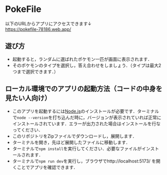 # PokeFile
以下のURLからアプリにアクセスできます↓<br>
https://pokefile-78186.web.app/

## 遊び方
- 起動すると，ランダムに選ばれたポケモン一匹が画面に表示されます．
- そのポケモンのタイプを選択し，答え合わせをしましょう．（タイプは最大2つまで選択できます．）

## ローカル環境でのアプリの起動方法（コードの中身を見たい人向け）
- このアプリを起動するには[Node.js](https://nodejs.org/en/download/package-manager)のインストールが必要です．ターミナルで`node --version`を打ち込んだ時に，バージョンが表示されていれば正常にインストールされています．エラーが出力された場合はインストールを行なってください．
- このリポジトリをZipファイルでダウンロードし，展開します．
- ターミナルを開き，先ほど展開したファイルに移動します．
- ターミナルで`npm install`を実行してください．必要なファイルがインストールされます．
- ターミナルで`npm run dev`を実行し，ブラウザでhttp://localhost:5173/ を開くことでアプリを確認できます．

